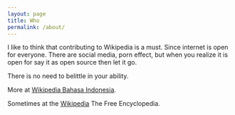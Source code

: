 ```yaml
---
layout: page
title: Who
permalink: /about/
---
```


I like to think that contributing to Wikipedia is a must. Since internet is open for everyone. There are social media, porn effect, but when you realize it is open for say it as open source then let it go.

There is no need to belittle in your ability.

More at [Wikipedia Bahasa Indonesia](https://id.wikipedia.org/wiki/Istimewa:Kontribusi_pengguna/Guspan_Tanadi).

Sometimes at the [Wikipedia](https://en.wikipedia.org/wiki/Special:Contributions/Guspan_Tanadi
) The Free Encyclopedia.
